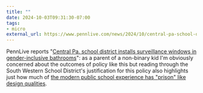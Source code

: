```yaml
---
title: ""
date: 2024-10-03T09:31:30-07:00
tags:
- micro
external_url: https://www.pennlive.com/news/2024/10/central-pa-school-district-installs-surveillance-windows-in-gender-inclusive-bathrooms.html
---
```


PennLive reports "[Central Pa. school district installs surveillance windows in gender-inclusive bathrooms](https://www.pennlive.com/news/2024/10/central-pa-school-district-installs-surveillance-windows-in-gender-inclusive-bathrooms.html)": as a parent of a non-binary kid I'm obviously concerned about the outcomes of policy like this but reading through the South Western School District's justification for this policy also highlights just how much of [the modern public school experience has "prison" like design qualities](https://www.archdaily.com/905379/the-same-people-who-designed-prisons-also-designed-schools).